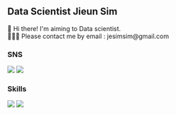 ## Data Scientist Jieun Sim

<div></div>


<div>👋 Hi there! I'm aiming to Data scientist.</div>
<div>👩🏻‍💻 Please contact me by email : jesimsim@gmail.com</div>


### SNS
<a href="https://jesimsim.tistory.com/" target="_blank"><img src="https://img.shields.io/badge/Tistory-000000?style=flat-square&logo=tistory&logoColor=white"/></a>
<a href="https://www.instagram.com/jesimsim/" target="_blank"><img src="https://img.shields.io/badge/Instagram-E4405F?style=flat-square&logo=instagram&logoColor=white"/></a>

### Skills

<img src="https://img.shields.io/badge/Python-3776AB?style=for-the-badge&logo=python&logoColor=white"> <img src="https://img.shields.io/badge/SQLite-003B57?style=for-the-badge&logo=sqlite&logoColor=white">

<!--
**Jesimsim/Jesimsim** is a ✨ _special_ ✨ repository because its `README.md` (this file) appears on your GitHub profile.

Here are some ideas to get you started:

- 🔭 I’m currently working on ...
- 🌱 I’m currently learning ...
- 👯 I’m looking to collaborate on ...
- 🤔 I’m looking for help with ...
- 💬 Ask me about ...
- 📫 How to reach me: ...
- 😄 Pronouns: ...
- ⚡ Fun fact: ...
-->
